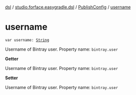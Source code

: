 [dsl](../../index.md) / [studio.forface.easygradle.dsl](../index.md) / [PublishConfig](index.md) / [username](./username.md)

# username

`var username: `[`String`](https://kotlinlang.org/api/latest/jvm/stdlib/kotlin/-string/index.html)

Username of Bintray user.
Property name: `bintray.user`

**Getter**

Username of Bintray user.
Property name: `bintray.user`

**Setter**

Username of Bintray user.
Property name: `bintray.user`

